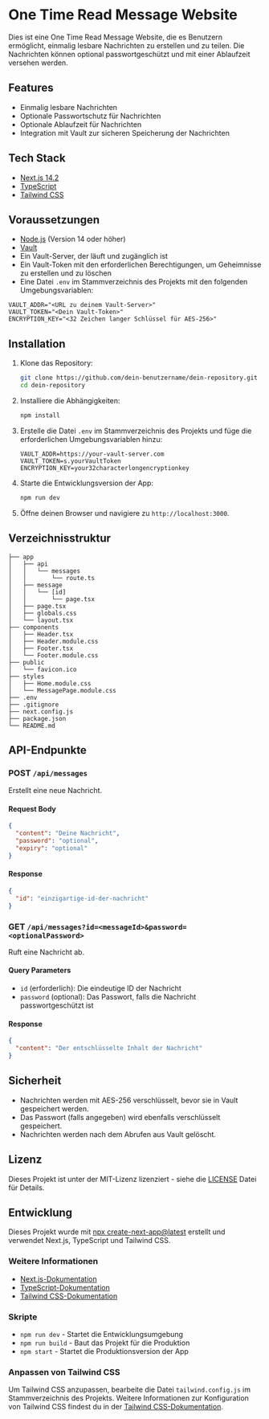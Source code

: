 # One Time Read Message Website

Dies ist eine One Time Read Message Website, die es Benutzern ermöglicht, einmalig lesbare Nachrichten zu erstellen und zu teilen. Die Nachrichten können optional passwortgeschützt und mit einer Ablaufzeit versehen werden.

## Features

- Einmalig lesbare Nachrichten
- Optionale Passwortschutz für Nachrichten
- Optionale Ablaufzeit für Nachrichten
- Integration mit Vault zur sicheren Speicherung der Nachrichten

## Tech Stack

- [Next.js 14.2](https://nextjs.org/)
- [TypeScript](https://www.typescriptlang.org/)
- [Tailwind CSS](https://tailwindcss.com/)

## Voraussetzungen

- [Node.js](https://nodejs.org/) (Version 14 oder höher)
- [Vault](https://www.vaultproject.io/)
- Ein Vault-Server, der läuft und zugänglich ist
- Ein Vault-Token mit den erforderlichen Berechtigungen, um Geheimnisse zu erstellen und zu löschen
- Eine Datei `.env` im Stammverzeichnis des Projekts mit den folgenden Umgebungsvariablen:

```env
VAULT_ADDR="<URL zu deinem Vault-Server>"
VAULT_TOKEN="<Dein Vault-Token>"
ENCRYPTION_KEY="<32 Zeichen langer Schlüssel für AES-256>"
```

## Installation

1. Klone das Repository:
    ```sh
    git clone https://github.com/dein-benutzername/dein-repository.git
    cd dein-repository
    ```

2. Installiere die Abhängigkeiten:
    ```sh
    npm install
    ```

3. Erstelle die Datei `.env` im Stammverzeichnis des Projekts und füge die erforderlichen Umgebungsvariablen hinzu:
    ```env
    VAULT_ADDR=https://your-vault-server.com
    VAULT_TOKEN=s.yourVaultToken
    ENCRYPTION_KEY=your32characterlongencryptionkey
    ```

4. Starte die Entwicklungsversion der App:
    ```sh
    npm run dev
    ```

5. Öffne deinen Browser und navigiere zu `http://localhost:3000`.

## Verzeichnisstruktur

```
├── app
│   ├── api
│   │   └── messages
│   │       └── route.ts
│   ├── message
│   │   └── [id]
│   │       └── page.tsx
│   ├── page.tsx
│   ├── globals.css
│   └── layout.tsx
├── components
│   ├── Header.tsx
│   ├── Header.module.css
│   ├── Footer.tsx
│   └── Footer.module.css
├── public
│   └── favicon.ico
├── styles
│   ├── Home.module.css
│   └── MessagePage.module.css
├── .env
├── .gitignore
├── next.config.js
├── package.json
└── README.md
```

## API-Endpunkte

### POST `/api/messages`

Erstellt eine neue Nachricht.

#### Request Body

```json
{
  "content": "Deine Nachricht",
  "password": "optional",
  "expiry": "optional"
}
```

#### Response

```json
{
  "id": "einzigartige-id-der-nachricht"
}
```

### GET `/api/messages?id=<messageId>&password=<optionalPassword>`

Ruft eine Nachricht ab.

#### Query Parameters

- `id` (erforderlich): Die eindeutige ID der Nachricht
- `password` (optional): Das Passwort, falls die Nachricht passwortgeschützt ist

#### Response

```json
{
  "content": "Der entschlüsselte Inhalt der Nachricht"
}
```

## Sicherheit

- Nachrichten werden mit AES-256 verschlüsselt, bevor sie in Vault gespeichert werden.
- Das Passwort (falls angegeben) wird ebenfalls verschlüsselt gespeichert.
- Nachrichten werden nach dem Abrufen aus Vault gelöscht.

## Lizenz

Dieses Projekt ist unter der MIT-Lizenz lizenziert - siehe die [LICENSE](LICENSE) Datei für Details.

## Entwicklung

Dieses Projekt wurde mit [npx create-next-app@latest](https://nextjs.org/docs/api-reference/create-next-app) erstellt und verwendet Next.js, TypeScript und Tailwind CSS.

### Weitere Informationen

- [Next.js-Dokumentation](https://nextjs.org/docs)
- [TypeScript-Dokumentation](https://www.typescriptlang.org/docs/)
- [Tailwind CSS-Dokumentation](https://tailwindcss.com/docs)

### Skripte

- `npm run dev` - Startet die Entwicklungsumgebung
- `npm run build` - Baut das Projekt für die Produktion
- `npm start` - Startet die Produktionsversion der App

### Anpassen von Tailwind CSS

Um Tailwind CSS anzupassen, bearbeite die Datei `tailwind.config.js` im Stammverzeichnis des Projekts. Weitere Informationen zur Konfiguration von Tailwind CSS findest du in der [Tailwind CSS-Dokumentation](https://tailwindcss.com/docs/configuration).
